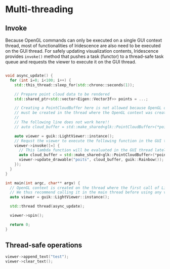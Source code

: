 # Multi-threading

## Invoke

Because OpenGL commands can only be executed on a single GUI context thread, most of functionalities of Iridescence are also need to be executed on the GUI thread. For safely updating visualization contents, Iridescence provides ```invoke()``` method that pushes a task (functor) to a thread-safe task queue and requests the viewer to execute it on the GUI thread.

```cpp

void async_update() {
  for (int i=0; i<100; i++) {
    std::this_thread::sleep_for(std::chrono::seconds(1));

    // Prepare point cloud data to be rendered
    std::shared_ptr<std::vector<Eigen::Vector3f>> points = ...;

    // Creating a PointCloudBuffer here is not allowed because OpenGL objects
    // must be created in the thread where the OpenGL context was created.
    // 
    // The following line does not work here!!
    // auto cloud_buffer = std::make_shared<glk::PointCloudBuffer>(*points);

    auto viewer = guik::LightViewer::instance();
    // Requst the viewer to execute the following function in the GUI thread.
    viewer->invoke([=] {
      // This lambda function will be evaluated in the GUI thread lately.
      auto cloud_buffer = std::make_shared<glk::PointCloudBuffer>(*points);
      viewer->update_drawable("poits", cloud_buffer, guik::Rainbow());
    });
  }
}

int main(int argc, char** argv) {
  // OpenGL context is created on the thread where the first call of LightViewer::instance() was made.
  // We thus recommend calling it in the main thread before using any visualization operations.
  auto viewer = guik::LightViewer::instance();

  std::thread thread(async_update);

  viewer->spin();

  return 0;
}
```

## Thread-safe operations

```cpp
viewer->append_text("test");
viewer->clear_text();
```
